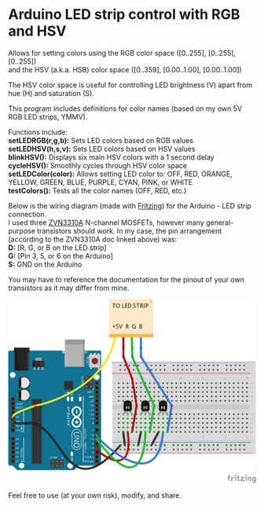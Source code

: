 # Arduino LED strip control with RGB and HSV

Allows for setting colors using the RGB color space ([0..255], [0..255], [0..255]) \
and the HSV (a.k.a. HSB) color space ([0..359], [0.00..1.00], [0.00..1.00])

The HSV color space is useful for controlling LED brightness (V) apart from hue (H) and saturation (S).

This program includes definitions for color names (based on my own 5V RGB LED strips, YMMV).

Functions include:\
**setLEDRGB(r,g,b):** Sets LED colors based on RGB values \
**setLEDHSV(h,s,v):** Sets LED colors based on HSV values \
**blinkHSV():** Displays six main HSV colors with a 1 second delay \
**cycleHSV():** Smoothly cycles through HSV color space \
**setLEDColor(color):** Allows setting LED color to: OFF, RED, ORANGE, YELLOW, GREEN, BLUE, PURPLE, CYAN, PINK, or WHITE \
**testColors():** Tests all the color names (OFF, RED, etc.)

Below is the wiring diagram (made with [Fritzing](http://fritzing.org/)) for the Arduino - LED strip connection. \
I used three [ZVN3310A](https://www.diodes.com/assets/Datasheets/ZVN3310A.pdf) N-channel MOSFETs, however many general-purpose transistors should work. In my case, the pin arrangement (according to the ZVN3310A doc linked above) was: \
**D:** [R, G, or B on the LED strip] \
**G:** [Pin 3, 5, or 6 on the Arduino] \
**S:** GND on the Arduino

You may have to reference the documentation for the pinout of your own transistors as it may differ from mine.

![Wiring diagram](https://github.com/alejandro-n-rivera/arduino_led_rgb_hsv/blob/master/wiring_diagram.png)

Feel free to use (at your own risk), modify, and share.

